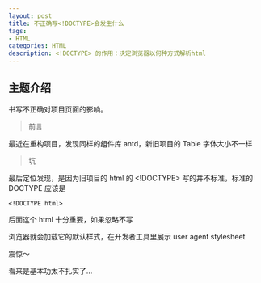 ```yaml
---
layout: post
title: 不正确写<!DOCTYPE>会发生什么
tags:
- HTML
categories: HTML
description: <!DOCTYPE> 的作用：决定浏览器以何种方式解析html
---
```

## 主题介绍

<!DOCTYPE>书写不正确对项目页面的影响。

<!-- more -->

> 前言

最近在重构项目，发现同样的组件库 antd，新旧项目的 Table 字体大小不一样

> 坑

最后定位发现，是因为旧项目的 html 的 <!DOCTYPE> 写的并不标准，标准的 DOCTYPE 应该是

````<!DOCTYPE html>````

后面这个 html 十分重要，如果忽略不写

浏览器就会加载它的默认样式，在开发者工具里展示 user agent stylesheet

震惊～

看来是基本功太不扎实了...


